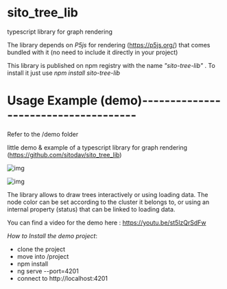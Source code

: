 # sito_tree_lib
typescript library for graph rendering

The library depends on *P5js* for rendering (https://p5js.org/) that comes bundled with it (no need to include it directly
in your project)

This library is published on npm registry with the name *"sito-tree-lib"* .
To install it just use *npm install sito-tree-lib* 

# Usage Example (demo)-------------------------------------
Refer to the /demo folder

little demo &amp; example of a typescript library for graph rendering (https://github.com/sitodav/sito_tree_lib)


 ![img](https://github.com/sitodav/sito_tree/blob/develop/images/Untitled.png "Optional title")
 
 
 ![img](https://github.com/sitodav/sito_tree/blob/develop/images/Untitled2.png "Optional title")
 
  
The library allows to draw trees interactively or using loading data.
The node color can be set according to the cluster it belongs to, or using an internal property (status) that can be linked to loading data.

You can find a video for the demo here : https://youtu.be/st5lzQrSdFw

*How to Install the demo project*:

- clone the project
- move into /project
- npm install
- ng serve --port=4201
- connect to http://localhost:4201

 
